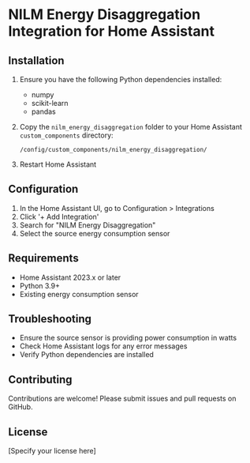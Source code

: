 # NILM Energy Disaggregation Integration for Home Assistant

## Installation

1. Ensure you have the following Python dependencies installed:
   - numpy
   - scikit-learn
   - pandas

2. Copy the `nilm_energy_disaggregation` folder to your Home Assistant `custom_components` directory:
   ```
   /config/custom_components/nilm_energy_disaggregation/
   ```

3. Restart Home Assistant

## Configuration

1. In the Home Assistant UI, go to Configuration > Integrations
2. Click '+ Add Integration'
3. Search for "NILM Energy Disaggregation"
4. Select the source energy consumption sensor

## Requirements

- Home Assistant 2023.x or later
- Python 3.9+
- Existing energy consumption sensor

## Troubleshooting

- Ensure the source sensor is providing power consumption in watts
- Check Home Assistant logs for any error messages
- Verify Python dependencies are installed

## Contributing

Contributions are welcome! Please submit issues and pull requests on GitHub.

## License

[Specify your license here]
